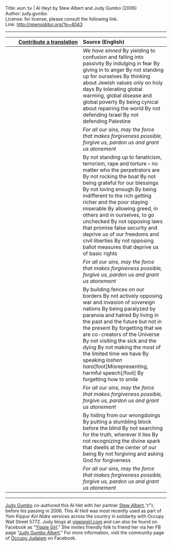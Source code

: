 <html>
<head></head>
<body>
Title: על חטא | Al Ḥeyt by Stew Albert and Judy Gumbo (2006)<br />
Author: judy.gumbo<br />
License: for license, please consult the following link.<br />
Link: <a href="http://opensiddur.org/?p=4043">http://opensiddur.org/?p=4043</a>
<p />
<hr />

<table style="margin-left: auto;margin-right: auto;" class="draggable">
<thead><tr><th id="x" style="text-align: right;"><a href="/contributing/upload/">Contribute a translation</a></th><th style="text-align: left;">Source (English)</th></tr></thead>
<tbody>
<tr>
<td style="vertical-align:top;" width="46%">
<div class="liturgy"><span lang="he">

</span></div>
</td>
 
<td style="vertical-align:top;" width="53%">
<div class="english">
<em>We have sinned</em>
By yielding to confusion and falling into passivity
By indulging in fear
By giving in to anger
By not standing up for ourselves
By thinking about Jewish values only on holy days
By tolerating global warming, global disease and global poverty
By being cynical about repairing the world
By not defending Israel
By not defending Palestine
</div></td>
</tr>


<tr>
<td style="vertical-align:top;" width="46%">
<div class="liturgy"><span lang="he">

</span></div>
</td>
 
<td style="vertical-align:top;" width="53%">
<div class="english">
<em>For all our sins, may the force that makes forgiveness possible, 
forgive us, pardon us and grant us atonement</em>
</div></td>
</tr>


<tr>
<td style="vertical-align:top;" width="46%">
<div class="liturgy"><span lang="he">

</span></div>
</td>
 
<td style="vertical-align:top;" width="53%">
<div class="english">
By not standing up to fanaticism, terrorism, rape and torture – no matter who the perpetrators are
By not rocking the boat
By not being grateful for our blessings
By not loving enough
By being indifferent to the rich getting richer and the poor staying miserable
By allowing greed, in others and in ourselves, to go unchecked
By not opposing laws that promise false security and deprive us of our freedoms and civil liberties
By not opposing ballot measures that deprive us of basic rights
</div></td>
</tr>


<tr>
<td style="vertical-align:top;" width="46%">
<div class="liturgy"><span lang="he">

</span></div>
</td>
 
<td style="vertical-align:top;" width="53%">
<div class="english">
<em>For all our sins, may the force that makes forgiveness possible, 
forgive us, pardon us and grant us atonement</em>
</div></td>
</tr>


<tr>
<td style="vertical-align:top;" width="46%">
<div class="liturgy"><span lang="he">

</span></div>
</td>
 
<td style="vertical-align:top;" width="53%">
<div class="english">
By building fences on our borders
By not actively opposing war and invasion of sovereign nations
By being paralyzed by paranoia and hatred
By living in the past and the future but not in the present
By forgetting that we are co-creators of the Universe
By not visiting the sick and the dying
By not making the most of the limited time we have
By speaking <em>loshen hara</em>[foot]Misrepresenting, harmful speech[/foot]
By forgetting how to smile
</div></td>
</tr>


<tr>
<td style="vertical-align:top;" width="46%">
<div class="liturgy"><span lang="he">

</span></div>
</td>
 
<td style="vertical-align:top;" width="53%">
<div class="english">
<em>For all our sins, may the force that makes forgiveness possible,
forgive us, pardon us and grant us atonement</em>
</div></td>
</tr>


<tr>
<td style="vertical-align:top;" width="46%">
<div class="liturgy"><span lang="he">

</span></div>
</td>
 
<td style="vertical-align:top;" width="53%">
<div class="english">
By hiding from our wrongdoings
By putting a stumbling block before the blind
By not searching for the truth, wherever it lies
By not recognizing the divine spark that dwells at the center of our being
By not forgiving and asking God for forgiveness
</div></td>
</tr>


<tr>
<td style="vertical-align:top;" width="46%">
<div class="liturgy"><span lang="he">

</span></div>
</td>
 
<td style="vertical-align:top;" width="53%">
<div class="english">
<em>For all our sins, may the force that makes forgiveness possible,
forgive us, pardon us and grant us atonement</em>
</div></td>
</tr>
</tbody></table>

<hr />

<a href="http://yippiegirl.com">Judy Gumbo</a> co-authored this Al Ḥet with her partner <a href="http://en.wikipedia.org/wiki/Stew_Albert">Stew Albert</a>, ז״ל, before his passing in 2006.  This <em>Al Ḥeit</em> was most recently used as part of Yom Kippur <em>Kol Nidre</em> services across the country in solidarity with Occupy Wall Street 5772. Judy blogs at <a href="http://yippiegirl.com">yippiegirl.com</a> and can also be found on Facebook as "<a href="http://www.facebook.com/YippieGirl">Yippie Girl</a>." She invites friendly folk to friend her via her FB page "<a href="http://www.facebook.com/Judygumbo">Judy Gumbo Albert</a>." For more information, visit the community page of <a href="http://www.facebook.com/occupyjudaism">Occupy Judaism</a> on Facebook.
</body>
</html>